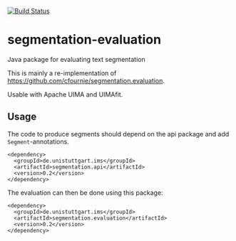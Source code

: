 [![Build Status](https://travis-ci.org/nilsreiter/segmentation-evaluation.svg?branch=master)](https://travis-ci.org/nilsreiter/segmentation-evaluation)

# segmentation-evaluation
Java package for evaluating text segmentation

This is mainly a re-implementation of https://github.com/cfournie/segmentation.evaluation.

Usable with Apache UIMA and UIMAfit.



## Usage

The code to produce segments should depend on the api package and add `Segment`-annotations.
```
<dependency>
  <groupId>de.unistuttgart.ims</groupId>
  <artifactId>segmentation.api</artifactId>
  <version>0.2</version>
</dependency>
```

The evaluation can then be done using this package:

```
<dependency>
  <groupId>de.unistuttgart.ims</groupId>
  <artifactId>segmentation.evaluation</artifactId>
  <version>0.2</version>
</dependency>
```